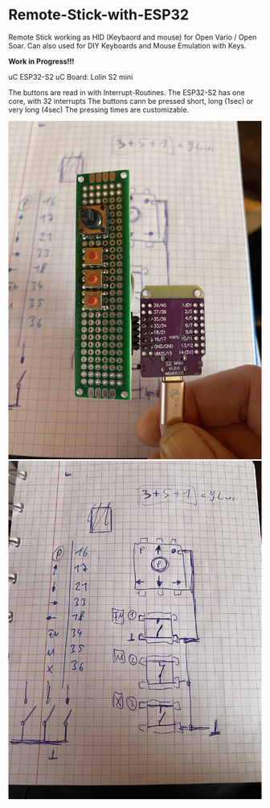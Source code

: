 # Remote-Stick-with-ESP32
Remote Stick working as HID (Keybaord and mouse) for Open Vario / Open Soar.
Can also used for DIY Keyboards and Mouse Emulation with Keys.


<b> Work in Progress!!! </b> 

uC ESP32-S2
uC Board: Lolin S2 mini

The buttons are read in with Interrupt-Routines. The ESP32-S2 has one core, with 32 interrupts
The buttons cann be pressed short, long (1sec) or very long (4sec)
The pressing times are customizable.

<img src="Hardware.JPG" width="600px" />

<img src="Schematic.JPG" width="600px" />

